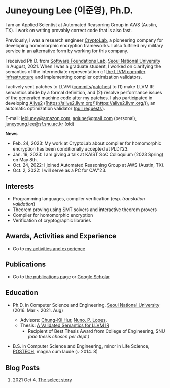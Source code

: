 # Juneyoung Lee (이준영), Ph.D.

I am an Applied Scientist at Automated Reasoning Group in AWS (Austin, TX). I work on writing provably correct code that is also fast.

Previously, I was a research engineer [CryptoLab](https://www.cryptolab.co.kr/en/home/), a pioneering company for developing homomorphic encryption frameworks.
I also fulfilled my military service in an alternative form by working for this company.

I received Ph.D. from [Software Foundations Lab](https://sf.snu.ac.kr/),
[Seoul National University](https://en.snu.ac.kr/) in August, 2021.
When I was a graduate student, I worked on clarifying the semantics of the intermediate
representation of [the LLVM compiler infrastructure](https://llvm.org) and
implementing compiler optimization validators.

I actively sent patches to LLVM
([commits](https://github.com/llvm/llvm-project/commits?author=aqjune)/[patches](https://reviews.llvm.org/differential/query/ZDmAEKkUFLzv/#R))
to (1) make LLVM IR semantics abide by a formal definition, and (2) resolve performance issues of the generated machine code after my patches.
I also participated in developing [Alive2](https://github.com/AliveToolkit/alive2) ([https://alive2.llvm.org/](https://alive2.llvm.org/)), an automatic optimization validator ([pull requests](https://github.com/AliveToolkit/alive2/pulls?q=is%3Apr+author%3Aaqjune)).

E-mail: lebjuney@amazon.com, aqjune@gmail.com (personal), juneyoung.lee@sf.snu.ac.kr (old)

**News**
- Feb. 24, 2023: My work at CryptoLab about compiler for homomorphic encryption has been conditionally accepted at PLDI'23.
- Jan. 19, 2023: I am giving a talk at KAIST SoC Colloquium (2023 Spring) on May 8th.
- Oct. 24, 2022: I joined Automated Reasoning Group at AWS (Austin, TX).
- Oct. 2, 2022: I will serve as a PC for CAV'23.


## Interests

- Programming languages, compiler verification (esp. _translation validation_)
- Theorem proving using SMT solvers and interactive theorem provers
- Compiler for homomorphic encryption
- Verification of cryptographic libraries

## Awards, Activities and Experience

- Go to [my activities and experience](/activities-and-experience.md)

## Publications

- Go to [the publications page](/publications.md) or [Google Scholar](https://scholar.google.com/citations?user=cqNgFT4AAAAJ&hl=en)

## Education

- Ph.D. in Computer Science and Engineering, [Seoul National University](https://en.snu.ac.kr/) (2016. Mar ~ 2021. Aug)
  * Advisors: [Chung-Kil Hur](https://sf.snu.ac.kr/gil.hur/), [Nuno. P. Lopes](https://web.ist.utl.pt/nuno.lopes/).
  * Thesis: [A Validated Semantics for LLVM IR](https://sf.snu.ac.kr/juneyoung.lee/thesis/)
      - Recipient of Best Thesis Award from College of Engineering, SNU *(one thesis chosen per dept.)*

- B.S. in Computer Science and Engineering, minor in Life Science, [POSTECH](https://www.postech.ac.kr/eng/), magna cum laude (~ 2014. 8)

## Blog Posts

1. 2021 Oct 4. [The select story](posts/2021-10-4.the-select-story.html)
